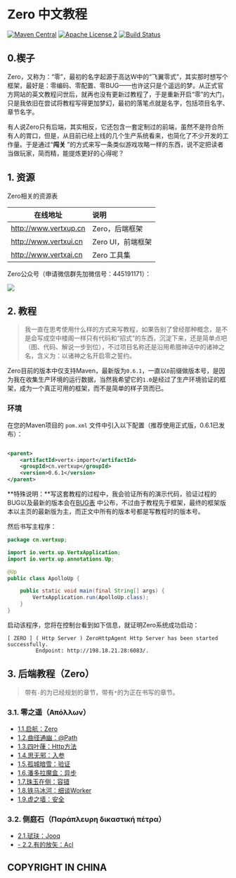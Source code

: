 # Zero 中文教程

[![Maven Central](https://maven-badges.herokuapp.com/maven-central/cn.vertxup/vertx-zero/badge.svg?style=plastic)](https://maven-badges.herokuapp.com/maven-central/cn.vertxup/vertx-zero/)  [![Apache License 2](https://img.shields.io/badge/license-ASF2-blue.svg)](https://www.apache.org/licenses/LICENSE-2.0.txt)  [![Build Status](https://travis-ci.org/silentbalanceyh/vertx-zero.svg?branch=master)](https://travis-ci.org/silentbalanceyh/vertx-zero)

## 0.楔子

Zero，又称为：“零”，最初的名字起源于高达W中的“飞翼零式”，其实那时想写个框架，最好是：零编码、零配置、零BUG——也许这只是个遥远的梦。从正式官方网站的英文教程问世后，就再也没有更新过教程了，于是重新开启“零”的大门，只是我依旧在尝试将教程写得更加梦幻，最初的落笔点就是名字，包括项目名字、章节名字。

有人说Zero只有后端，其实相反，它还包含一套定制过的前端，虽然不是符合所有人的胃口，但是，从目前已经上线的几个生产系统看来，也简化了不少开发的工作量。于是通过“**闯关**
”的方式来写一条类似游戏攻略一样的东西，说不定把读者当做玩家，简而精，能提炼更好的心得呢？

## 1. 资源

Zero相关的资源表

| 在线地址 | 说明 |
|---|:---|
| <http://www.vertxup.cn> | Zero，后端框架 |
| <http://www.vertxui.cn> | Zero UI，前端框架 |
| <http://www.vertxai.cn> | Zero 工具集 |

Zero公众号（申请微信群先加微信号：445191171）：

![](./_image/2020-03-07/2020-03-07-13-24-07.jpg)

## 2. 教程

> 我一直在思考使用什么样的方式来写教程，如果告别了曾经那种概念，是不是会写成空中楼阁一样只有代码和“招式”的东西，沉淀下来，还是简单点吧（图、代码、解说一步到位），不过项目名称还是沿用希腊神话中的诸神之名，含义为：以诸神之名开启零之誓约。

Zero目前的版本中仅支持Maven，最新版为`0.6.1`，一直以`0`前缀做版本号，是因为我在收集生产环境的运行数据，当然我希望它的`1.0`是经过了生产环境验证的框架，成为一个真正可用的框架，而不是简单的样子货而已。

### 环境

在您的Maven项目的 `pom.xml` 文件中引入以下配置（推荐使用正式版，0.6.1已发布）：

```xml

<parent>
    <artifactId>vertx-import</artifactId>
    <groupId>cn.vertxup</groupId>
    <version>0.6.1</version>
</parent>
```

**特殊说明：**写这套教程的过程中，我会验证所有的演示代码，验证过程的BUG以及最新的版本会在[BUG表](document/bug.md)
中公布，不过由于教程先于框架，最终的框架版本以主页的最新版为主，而正文中所有的版本号都是写教程时的版本号。

然后书写主程序：

```java
package cn.vertxup;

import io.vertx.up.VertxApplication;
import io.vertx.up.annotations.Up;

@Up
public class ApolloUp {

    public static void main(final String[] args) {
        VertxApplication.run(ApolloUp.class);
    }
}
```

启动该程序，您将在控制台看到如下信息，就证明Zero系统成功启动：

```shell
[ ZERO ] ( Http Server ) ZeroHttpAgent Http Server has been started successfully. 
         Endpoint: http://198.18.21.28:6083/.
```

## 3. 后端教程（Zero）

> 带有`-`的为已经规划的章节，带有`*`的为正在书写的章节。

### 3.1. 零之遥（Απόλλων）

* [1.1.启航：Zero](document/apollo/001.apollo.first.md)
* [1.2.曲径通幽：@Path](document/apollo/002.apollo.uri.md)
* [1.3.四叶葎：Http方法](document/apollo/003.apollo.method.md)
* [1.4.思无邪：入参](document/apollo/004.apollo.param.md)
* [1.5.孤城暗雪：验证](document/apollo/005.apollo.validation.md)
* [1.6.潘多拉魔盒：异步](document/apollo/006.apollo.async.md)
* [1.7.珠玉在侧：容错](document/apollo/007.apollo.error.md)
* [1.8.铁马冰河：细谈Worker](document/apollo/008.apollo.worker.md)
* [1.9.虚之墙：安全](document/apollo/009.apollo.security.md)

### 3.2. 侧庭石（Παράπλευρη δικαστική πέτρα）

* [2.1.珷玞：Jooq](document/athena/001.athena.jooq.md)
* [- 2.2.有的放矢：Acl](document/athena/002.athena.acl.md)

## COPYRIGHT IN CHINA




